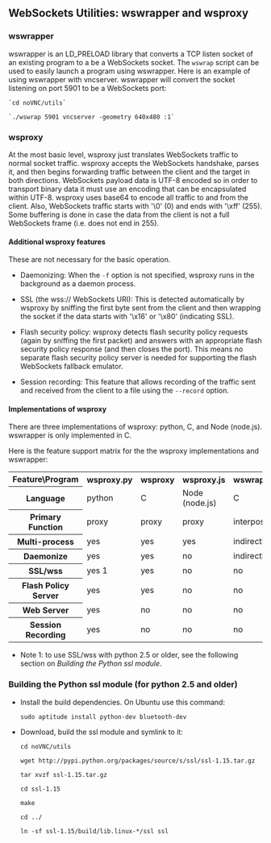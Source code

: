 ## WebSockets Utilities: wswrapper and wsproxy


### wswrapper

wswrapper is an LD_PRELOAD library that converts a TCP listen socket
of an existing program to a be a WebSockets socket. The `wswrap`
script can be used to easily launch a program using wswrapper. Here is
an example of using wswrapper with vncserver. wswrapper will convert
the socket listening on port 5901 to be a WebSockets port:

    `cd noVNC/utils`

    `./wswrap 5901 vncserver -geometry 640x480 :1`


### wsproxy

At the most basic level, wsproxy just translates WebSockets traffic
to normal socket traffic. wsproxy accepts the WebSockets handshake,
parses it, and then begins forwarding traffic between the client and
the target in both directions. WebSockets payload data is UTF-8
encoded so in order to transport binary data it must use an encoding
that can be encapsulated within UTF-8. wsproxy uses base64 to encode
all traffic to and from the client. Also, WebSockets traffic starts
with '\0' (0) and ends with '\xff' (255). Some buffering is done in
case the data from the client is not a full WebSockets frame (i.e.
does not end in 255).


#### Additional wsproxy features

These are not necessary for the basic operation.

* Daemonizing: When the `-f` option is not specified, wsproxy runs
  in the background as a daemon process.

* SSL (the wss:// WebSockets URI): This is detected automatically by
  wsproxy by sniffing the first byte sent from the client and then
  wrapping the socket if the data starts with '\x16' or '\x80'
  (indicating SSL).

* Flash security policy: wsproxy detects flash security policy
  requests (again by sniffing the first packet) and answers with an
  appropriate flash security policy response (and then closes the
  port). This means no separate flash security policy server is needed
  for supporting the flash WebSockets fallback emulator.

* Session recording: This feature that allows recording of the traffic
  sent and received from the client to a file using the `--record`
  option.


#### Implementations of wsproxy

There are three implementations of wsproxy: python, C, and Node
(node.js). wswrapper is only implemented in C.

Here is the feature support matrix for the the wsproxy implementations
and wswrapper:


<table>
    <tr>
        <th>Feature\Program</th>
        <th>wsproxy.py</th>
        <th>wsproxy</th>
        <th>wsproxy.js</th>
        <th>wswrap/wswrapper</th>
    </tr>
    <tr>
        <th>Language</th>
        <td>python</td>
        <td>C</td>
        <td>Node (node.js)</td>
        <td>C</td>
    </tr>
    <tr>
        <th>Primary Function</th>
        <td>proxy</td>
        <td>proxy</td>
        <td>proxy</td>
        <td>interposer</td>
    </tr>
    <tr>
        <th>Multi-process</th>
        <td>yes</td>
        <td>yes</td>
        <td>yes</td>
        <td>indirectly</td>
    </tr>
    <tr>
        <th>Daemonize</th>
        <td>yes</td>
        <td>yes</td>
        <td>no</td>
        <td>indirectly</td>
    </tr>
    <tr>
        <th>SSL/wss</th>
        <td>yes 1</td>
        <td>yes</td>
        <td>no</td>
        <td>no</td>
    </tr>
    <tr>
        <th>Flash Policy Server</th>
        <td>yes</td>
        <td>yes</td>
        <td>no</td>
        <td>no</td>
    </tr>
    <tr>
        <th>Web Server</th>
        <td>yes</td>
        <td>no</td>
        <td>no</td>
        <td>no</td>
    </tr>
    <tr>
        <th>Session Recording</th>
        <td>yes</td>
        <td>no</td>
        <td>no</td>
        <td>no</td>
    </tr>
</table>

* Note 1: to use SSL/wss with python 2.5 or older, see the following
  section on *Building the Python ssl module*.


### Building the Python ssl module (for python 2.5 and older)

* Install the build dependencies. On Ubuntu use this command:

    `sudo aptitude install python-dev bluetooth-dev`

* Download, build the ssl module and symlink to it:

    `cd noVNC/utils`

    `wget http://pypi.python.org/packages/source/s/ssl/ssl-1.15.tar.gz`

    `tar xvzf ssl-1.15.tar.gz`

    `cd ssl-1.15`

    `make`

    `cd ../`

    `ln -sf ssl-1.15/build/lib.linux-*/ssl ssl`

